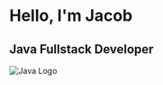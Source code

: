 <h1>Hello, I'm Jacob</h1>
<h2>Java Fullstack Developer</h2>
<picture><img alt="Java Logo" src="https://upload.wikimedia.org/wikipedia/en/3/30/Java_programming_language_logo.svg"></picture>

<!--
**JacobLars/JacobLars** is a ✨ _special_ ✨ repository because its `README.md` (this file) appears on your GitHub profile.

Here are some ideas to get you started:

- 🔭 I’m currently working on ...
- 🌱 I’m currently learning ...
- 👯 I’m looking to collaborate on ...
- 🤔 I’m looking for help with ...
- 💬 Ask me about ...
- 📫 How to reach me: ...
- 😄 Pronouns: ...
- ⚡ Fun fact: ...
-->
